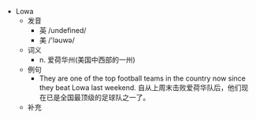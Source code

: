 - Lowa
  - 发音
    - 英 /undefined/
    - 美 /'ləuwə/
  - 词义
    - n. 爱荷华州(美国中西部的一州)
  - 例句
    - They are one of the top football teams in the country now since they beat Lowa last weekend. 自从上周末击败爱荷华队后，他们现在已是全国最顶级的足球队之一了。
  - 补充